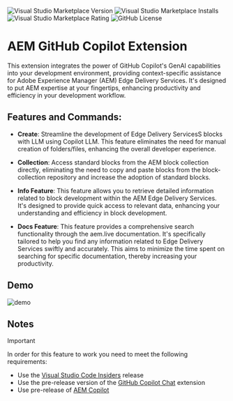 

![Visual Studio Marketplace Version](https://img.shields.io/visual-studio-marketplace/v/neerajgrg93.aem-copilot?style=for-the-badge&logo=visual-studio-code&color=blue)
![Visual Studio Marketplace Installs](https://img.shields.io/visual-studio-marketplace/i/neerajgrg93.aem-copilot?style=for-the-badge&logo=microsoft&logoColor=green)
![Visual Studio Marketplace Rating](https://img.shields.io/visual-studio-marketplace/stars/neerajgrg93.aem-copilot?style=for-the-badge&label=RATING&color=%2320b2aa)
![GitHub License](https://img.shields.io/github/license/adobe/aem-github-copilot?style=for-the-badge&color=%23008080)




# AEM GitHub Copilot Extension

This extension integrates the power of GitHub Copilot's GenAI capabilities into your development environment, providing context-specific assistance for Adobe Experience Manager (AEM) Edge Delivery Services. It's designed to put AEM expertise at your fingertips, enhancing productivity and efficiency in your development workflow. 

## Features and Commands:

- **Create**: Streamline the development of Edge Delivery ServicesS blocks with LLM using Copilot LLM. This feature eliminates the need for manual creation of folders/files, enhancing the overall developer experience.
  
- **Collection**: Access standard blocks from the AEM block collection directly, eliminating the need to copy and paste blocks from the block-collection repository and increase the adoption of standard blocks.
  
- **Info Feature**: This feature allows you to retrieve detailed information related to block development within the AEM Edge Delivery Services. It's designed to provide quick access to relevant data, enhancing your understanding and efficiency in block development.

- **Docs Feature**: This feature provides a comprehensive search functionality through the aem.live documentation. It's specifically tailored to help you find any information related to Edge Delivery Services swiftly and accurately. This aims to minimize the time spent on searching for specific documentation, thereby increasing your productivity.

## Demo

![demo](https://raw.githubusercontent.com/gargadobe/aem-github-copilot/main/resources/demo.png)


## Notes

> [!IMPORTANT]  
> In order for this feature to work you need to meet the following requirements:
> - Use the [Visual Studio Code Insiders](https://code.visualstudio.com/insiders/) release
> - Use the pre-release version of the [GitHub Copilot Chat](https://marketplace.visualstudio.com/items?itemName=GitHub.copilot-chat) extension
> - Use pre-release of [AEM Copilot ](https://marketplace.visualstudio.com/items?itemName=neerajgrg93.aem-copilot)



